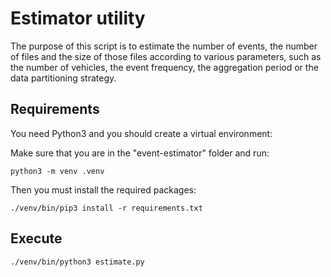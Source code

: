 # Estimator utility

The purpose of this script is to estimate the number of events, the number of files and the size of those files
according to various parameters, such as the number of vehicles, the event frequency, the aggregation period
or the data partitioning strategy.

## Requirements

You need Python3 and you should create a virtual environment:

Make sure that you are in the "event-estimator" folder and run:

```shell
python3 -m venv .venv
```

Then you must install the required packages:
```shell
./venv/bin/pip3 install -r requirements.txt
```

## Execute

```shell
./venv/bin/python3 estimate.py
```
